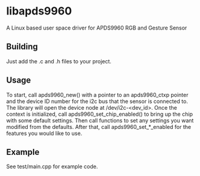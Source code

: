# libapds9960
A Linux based user space driver for APDS9960 RGB and Gesture Sensor

## Building
Just add the .c and .h files to your project.

## Usage
To start, call apds9960_new() with a pointer to an apds9960_ctxp pointer and the device ID number for the i2c bus that the sensor is connected to. The library will open the device node at /dev/i2c-<dev_id>.
Once the context is initialized, call apds9960_set_chip_enabled() to bring up the chip with some default settings. Then call functions to set any settings you want modified from the defaults. After that, call apds9960_set_*_enabled for the features you would like to use.

## Example
See test/main.cpp for example code.
